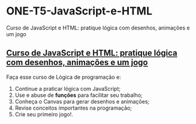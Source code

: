 # ONE-T5-JavaScript-e-HTML
Curso de JavaScript e HTML: pratique lógica com desenhos, animações e um jogo

## [Curso de JavaScript e HTML: pratique lógica com desenhos, animações e um jogo](https://cursos.alura.com.br/course/logica-programacao-pratica-desenho-animacoes-jogo)
Faça esse curso de Lógica de programação e:
1. Continue a praticar lógica com JavaScript;
2. Use e abuse de **funções** para facilitar seu trabalho;
3. Conheça o Canvas para gerar desenhos e animações;
4. Revise conceitos importantes na programação;
5. Crie seu primeiro jogo!.
